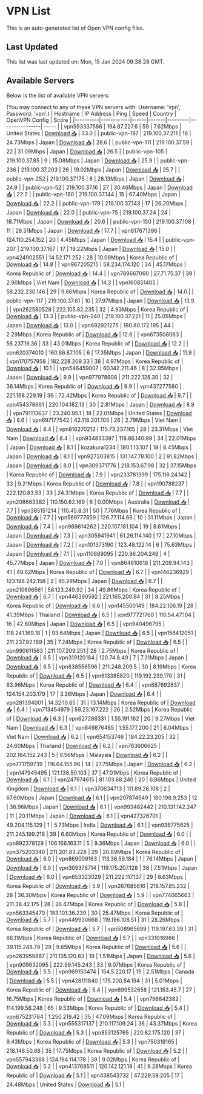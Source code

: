 # VPN List

This is an auto-generated list of Open VPN config files.

## Last Updated

This list was last updated on: Mon, 15 Jan 2024 09:38:28 GMT.

## Available Servers

Below is the list of available VPN servers:

(You may connect to any of these VPN servers with: Username: 'vpn', Password: 'vpn'.)
| Hostname | IP Address | Ping | Speed | Country | OpenVPN Config | Score |
|----------|------------|------|-------|---------|----------------| ----- |
| vpn593337586 | 194.87.227.6 | 59 | 7.62Mbps | United States | [Download 📥](./configs/server_0_US.ovpn) | 33.0 |
| public-vpn-197 | 219.100.37.211 | 16 | 24.73Mbps | Japan | [Download 📥](./configs/server_1_JP.ovpn) | 28.6 |
| public-vpn-111 | 219.100.37.59 | 22 | 31.09Mbps | Japan | [Download 📥](./configs/server_2_JP.ovpn) | 26.5 |
| public-vpn-105 | 219.100.37.85 | 9 | 15.08Mbps | Japan | [Download 📥](./configs/server_3_JP.ovpn) | 25.9 |
| public-vpn-236 | 219.100.37.203 | 26 | 19.02Mbps | Japan | [Download 📥](./configs/server_4_JP.ovpn) | 25.7 |
| public-vpn-252 | 219.100.37.175 | 8 | 28.13Mbps | Japan | [Download 📥](./configs/server_5_JP.ovpn) | 24.9 |
| public-vpn-52 | 219.100.37.16 | 27 | 30.46Mbps | Japan | [Download 📥](./configs/server_6_JP.ovpn) | 22.2 |
| public-vpn-180 | 219.100.37.144 | 15 | 67.40Mbps | Japan | [Download 📥](./configs/server_7_JP.ovpn) | 22.2 |
| public-vpn-179 | 219.100.37.143 | 17 | 26.20Mbps | Japan | [Download 📥](./configs/server_8_JP.ovpn) | 22.0 |
| public-vpn-75 | 219.100.37.24 | 24 | 18.71Mbps | Japan | [Download 📥](./configs/server_9_JP.ovpn) | 20.6 |
| public-vpn-150 | 219.100.37.108 | 11 | 28.51Mbps | Japan | [Download 📥](./configs/server_10_JP.ovpn) | 17.7 |
| vpn817671396 | 124.110.254.152 | 20 | 4.45Mbps | Japan | [Download 📥](./configs/server_11_JP.ovpn) | 15.4 |
| public-vpn-207 | 219.100.37.167 | 17 | 19.22Mbps | Japan | [Download 📥](./configs/server_12_JP.ovpn) | 15.0 |
| vpn424902551 | 14.52.171.252 | 28 | 10.08Mbps | Korea Republic of | [Download 📥](./configs/server_13_KR.ovpn) | 14.8 |
| vpn967205215 | 58.234.174.120 | 34 | 45.17Mbps | Korea Republic of | [Download 📥](./configs/server_14_KR.ovpn) | 14.4 |
| vpn789667060 | 27.71.75.37 | 39 | 2.90Mbps | Viet Nam | [Download 📥](./configs/server_15_VN.ovpn) | 14.3 |
| vpn160851405 | 58.232.230.146 | 29 | 9.66Mbps | Korea Republic of | [Download 📥](./configs/server_16_KR.ovpn) | 14.0 |
| public-vpn-117 | 219.100.37.61 | 10 | 27.97Mbps | Japan | [Download 📥](./configs/server_17_JP.ovpn) | 13.9 |
| vpn262580528 | 222.105.82.235 | 32 | 4.93Mbps | Korea Republic of | [Download 📥](./configs/server_18_KR.ovpn) | 13.3 |
| public-vpn-240 | 219.100.37.221 | 11 | 25.05Mbps | Japan | [Download 📥](./configs/server_19_JP.ovpn) | 13.0 |
| vpn692921275 | 180.80.172.195 | 44 | 2.29Mbps | Korea Republic of | [Download 📥](./configs/server_20_KR.ovpn) | 12.6 |
| vpn673508063 | 58.237.16.36 | 33 | 43.01Mbps | Korea Republic of | [Download 📥](./configs/server_21_KR.ovpn) | 12.2 |
| vpn620374010 | 160.86.87.105 | 6 | 17.35Mbps | Japan | [Download 📥](./configs/server_22_JP.ovpn) | 11.9 |
| vpn170757958 | 182.228.209.33 | 38 | 4.97Mbps | Korea Republic of | [Download 📥](./configs/server_23_KR.ovpn) | 10.1 |
| vpn546459007 | 60.142.211.46 | 8 | 32.95Mbps | Japan | [Download 📥](./configs/server_24_JP.ovpn) | 9.9 |
| vpn977978908 | 211.222.128.30 | 32 | 36.14Mbps | Korea Republic of | [Download 📥](./configs/server_25_KR.ovpn) | 9.9 |
| vpn437277580 | 221.168.229.19 | 36 | 72.42Mbps | Korea Republic of | [Download 📥](./configs/server_26_KR.ovpn) | 9.7 |
| vpn454378661 | 220.104.182.13 | 30 | 2.81Mbps | Japan | [Download 📥](./configs/server_27_JP.ovpn) | 8.9 |
| vpn791113637 | 23.240.95.1 | 18 | 22.01Mbps | United States | [Download 📥](./configs/server_28_US.ovpn) | 8.6 |
| vpn697177542 | 42.118.201.105 | 26 | 2.79Mbps | Viet Nam | [Download 📥](./configs/server_29_VN.ovpn) | 8.4 |
| vpn816270212 | 115.73.237.165 | 28 | 23.31Mbps | Viet Nam | [Download 📥](./configs/server_30_VN.ovpn) | 8.4 |
| vpn934833397 | 118.86.140.99 | 34 | 22.01Mbps | Japan | [Download 📥](./configs/server_31_JP.ovpn) | 8.1 |
| kozakura1234 | 180.1.13.107 | 18 | 8.45Mbps | Japan | [Download 📥](./configs/server_32_JP.ovpn) | 8.1 |
| vpn927203815 | 131.147.78.100 | 2 | 91.82Mbps | Japan | [Download 📥](./configs/server_33_JP.ovpn) | 8.0 |
| vpn309371776 | 218.153.67.98 | 32 | 37.15Mbps | Korea Republic of | [Download 📥](./configs/server_34_KR.ovpn) | 7.9 |
| vpn233781399 | 175.118.24.142 | 33 | 9.21Mbps | Korea Republic of | [Download 📥](./configs/server_35_KR.ovpn) | 7.8 |
| vpn190788237 | 222.120.83.53 | 33 | 24.31Mbps | Korea Republic of | [Download 📥](./configs/server_36_KR.ovpn) | 7.7 |
| vpn208663382 | 110.150.62.169 | 6 | 0.00Mbps | Australia | [Download 📥](./configs/server_37_AU.ovpn) | 7.7 |
| vpn385151214 | 110.45.8.31 | 50 | 7.76Mbps | Korea Republic of | [Download 📥](./configs/server_38_KR.ovpn) | 7.7 |
| vpn569777859 | 126.77.114.68 | 10 | 31.11Mbps | Japan | [Download 📥](./configs/server_39_JP.ovpn) | 7.4 |
| vpn969614262 | 220.107.181.104 | 19 | 8.61Mbps | Japan | [Download 📥](./configs/server_40_JP.ovpn) | 7.3 |
| vpn305941941 | 61.26.114.140 | 17 | 27.10Mbps | Japan | [Download 📥](./configs/server_41_JP.ovpn) | 7.2 |
| vpn101373190 | 123.48.122.14 | 6 | 75.63Mbps | Japan | [Download 📥](./configs/server_42_JP.ovpn) | 7.1 |
| vpn110889095 | 220.96.204.248 | 4 | 45.77Mbps | Japan | [Download 📥](./configs/server_43_JP.ovpn) | 7.0 |
| vpn864810618 | 211.209.94.143 | 41 | 48.62Mbps | Korea Republic of | [Download 📥](./configs/server_44_KR.ovpn) | 6.7 |
| vpn146236929 | 123.198.242.158 | 2 | 95.29Mbps | Japan | [Download 📥](./configs/server_45_JP.ovpn) | 6.7 |
| vpn210696561 | 58.123.249.92 | 34 | 49.86Mbps | Korea Republic of | [Download 📥](./configs/server_46_KR.ovpn) | 6.7 |
| vpn446390592 | 221.165.200.84 | 31 | 8.25Mbps | Korea Republic of | [Download 📥](./configs/server_47_KR.ovpn) | 6.6 |
| vpn145500149 | 184.22.106.19 | 28 | 41.39Mbps | Thailand | [Download 📥](./configs/server_48_TH.ovpn) | 6.5 |
| vpn977721760 | 110.54.47.104 | 16 | 42.60Mbps | Japan | [Download 📥](./configs/server_49_JP.ovpn) | 6.5 |
| vpn940496795 | 118.241.169.18 | 1 | 93.64Mbps | Japan | [Download 📥](./configs/server_50_JP.ovpn) | 6.5 |
| vpn156412051 | 211.237.92.169 | 35 | 7.24Mbps | Korea Republic of | [Download 📥](./configs/server_51_KR.ovpn) | 6.5 |
| vpn990611563 | 211.107.209.251 | 28 | 2.75Mbps | Korea Republic of | [Download 📥](./configs/server_52_KR.ovpn) | 6.5 |
| vpn319120184 | 120.74.8.49 | 7 | 7.31Mbps | Japan | [Download 📥](./configs/server_53_JP.ovpn) | 6.5 |
| vpn838556596 | 211.248.209.5 | 30 | 8.19Mbps | Korea Republic of | [Download 📥](./configs/server_54_KR.ovpn) | 6.5 |
| vpn613385820 | 119.192.239.170 | 31 | 63.96Mbps | Korea Republic of | [Download 📥](./configs/server_55_KR.ovpn) | 6.4 |
| vpn887692837 | 124.154.203.179 | 17 | 3.36Mbps | Japan | [Download 📥](./configs/server_56_JP.ovpn) | 6.4 |
| vpn281394001 | 14.32.10.65 | 31 | 13.14Mbps | Korea Republic of | [Download 📥](./configs/server_57_KR.ovpn) | 6.4 |
| vpn713454979 | 59.23.167.222 | 26 | 2.52Mbps | Korea Republic of | [Download 📥](./configs/server_58_KR.ovpn) | 6.3 |
| vpn627286331 | 1.55.191.162 | 20 | 9.27Mbps | Viet Nam | [Download 📥](./configs/server_59_VN.ovpn) | 6.3 |
| vpn849876485 | 1.55.177.200 | 21 | 6.04Mbps | Viet Nam | [Download 📥](./configs/server_60_VN.ovpn) | 6.2 |
| vpn654153746 | 184.22.23.205 | 32 | 24.60Mbps | Thailand | [Download 📥](./configs/server_61_TH.ovpn) | 6.2 |
| vpn783606625 | 202.184.152.243 | 5 | 9.56Mbps | Malaysia | [Download 📥](./configs/server_62_MY.ovpn) | 6.2 |
| vpn771759739 | 116.64.155.96 | 14 | 27.75Mbps | Japan | [Download 📥](./configs/server_63_JP.ovpn) | 6.2 |
| vpn147945495 | 121.138.50.103 | 37 | 47.01Mbps | Korea Republic of | [Download 📥](./configs/server_64_KR.ovpn) | 6.1 |
| vpn247974615 | 81.103.68.240 | 20 | 6.86Mbps | United Kingdom | [Download 📥](./configs/server_65_GB.ovpn) | 6.1 |
| vpn370634713 | 111.89.26.108 | 2 | 67.60Mbps | Japan | [Download 📥](./configs/server_66_JP.ovpn) | 6.1 |
| vpn207874549 | 180.198.9.253 | 12 | 36.96Mbps | Japan | [Download 📥](./configs/server_67_JP.ovpn) | 6.1 |
| vpn993482442 | 210.131.142.247 | 11 | 20.11Mbps | Japan | [Download 📥](./configs/server_68_JP.ovpn) | 6.1 |
| vpn427326701 | 49.204.115.129 | 1 | 5.73Mbps | India | [Download 📥](./configs/server_69_IN.ovpn) | 6.1 |
| vpn936775625 | 211.245.199.218 | 39 | 6.60Mbps | Korea Republic of | [Download 📥](./configs/server_70_KR.ovpn) | 6.0 |
| vpn892378129 | 106.166.163.11 | 5 | 9.36Mbps | Japan | [Download 📥](./configs/server_71_JP.ovpn) | 6.0 |
| vpn375203340 | 211.201.83.228 | 29 | 20.89Mbps | Korea Republic of | [Download 📥](./configs/server_72_KR.ovpn) | 6.0 |
| vpn869009163 | 113.36.59.184 | 1 | 76.14Mbps | Japan | [Download 📥](./configs/server_73_JP.ovpn) | 6.0 |
| vpn309378714 | 119.175.207.128 | 38 | 7.51Mbps | Japan | [Download 📥](./configs/server_74_JP.ovpn) | 6.0 |
| vpn653323029 | 211.222.117.137 | 29 | 8.63Mbps | Korea Republic of | [Download 📥](./configs/server_75_KR.ovpn) | 5.9 |
| vpn267685616 | 218.157.85.232 | 28 | 36.30Mbps | Korea Republic of | [Download 📥](./configs/server_76_KR.ovpn) | 5.9 |
| vpn774065663 | 211.38.42.175 | 28 | 26.47Mbps | Korea Republic of | [Download 📥](./configs/server_77_KR.ovpn) | 5.8 |
| vpn563345470 | 183.101.36.239 | 30 | 25.47Mbps | Korea Republic of | [Download 📥](./configs/server_78_KR.ovpn) | 5.7 |
| vpn449930668 | 119.196.108.51 | 31 | 28.26Mbps | Korea Republic of | [Download 📥](./configs/server_79_KR.ovpn) | 5.7 |
| vpn508965699 | 119.197.63.39 | 31 | 66.11Mbps | Korea Republic of | [Download 📥](./configs/server_80_KR.ovpn) | 5.7 |
| vpn331016986 | 39.115.248.79 | 29 | 9.65Mbps | Korea Republic of | [Download 📥](./configs/server_81_KR.ovpn) | 5.6 |
| vpn263959867 | 211.135.120.83 | 19 | 1.51Mbps | Japan | [Download 📥](./configs/server_82_JP.ovpn) | 5.6 |
| vpn909632095 | 222.99.145.243 | 33 | 9.07Mbps | Korea Republic of | [Download 📥](./configs/server_83_KR.ovpn) | 5.5 |
| vpn969150474 | 154.5.220.17 | 19 | 2.51Mbps | Canada | [Download 📥](./configs/server_84_CA.ovpn) | 5.5 |
| vpn428111840 | 175.200.84.194 | 31 | 5.01Mbps | Korea Republic of | [Download 📥](./configs/server_85_KR.ovpn) | 5.4 |
| vpn899532658 | 121.153.45.7 | 27 | 16.75Mbps | Korea Republic of | [Download 📥](./configs/server_86_KR.ovpn) | 5.4 |
| vpn796842382 | 114.199.56.248 | 65 | 9.53Mbps | Korea Republic of | [Download 📥](./configs/server_87_KR.ovpn) | 5.4 |
| vpn675231764 | 1.250.219.42 | 35 | 47.09Mbps | Korea Republic of | [Download 📥](./configs/server_88_KR.ovpn) | 5.3 |
| vpn555317137 | 210.117.109.24 | 36 | 43.37Mbps | Korea Republic of | [Download 📥](./configs/server_89_KR.ovpn) | 5.3 |
| vpn853125765 | 220.82.175.120 | 37 | 9.43Mbps | Korea Republic of | [Download 📥](./configs/server_90_KR.ovpn) | 5.3 |
| vpn750319165 | 218.148.50.88 | 35 | 17.75Mbps | Korea Republic of | [Download 📥](./configs/server_91_KR.ovpn) | 5.2 |
| vpn557943388 | 124.194.114.178 | 39 | 9.02Mbps | Korea Republic of | [Download 📥](./configs/server_92_KR.ovpn) | 5.2 |
| vpn413768511 | 120.142.121.19 | 41 | 9.28Mbps | Korea Republic of | [Download 📥](./configs/server_93_KR.ovpn) | 5.1 |
| vpn438543732 | 47.229.59.205 | 17 | 24.48Mbps | United States | [Download 📥](./configs/server_94_US.ovpn) | 5.1 |
